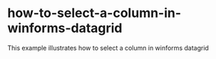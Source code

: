 # how-to-select-a-column-in-winforms-datagrid
This example illustrates how to select a column in winforms datagrid
